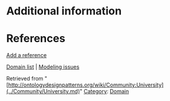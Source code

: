 #  Additional information


#  References


[Add a reference](index.php@title=Odp%253AAdd_reference&subject=../Community/University.md "http://ontologydesignpatterns.org/wiki/index.php?title=Odp:Add_reference&subject=Community%3AUniversity")


  




[Domain list](../Community/Domain.md "Community:Domain") | [Modeling issues](../Community/Main.md "Community:Main")


Retrieved from "[http://ontologydesignpatterns.org/wiki/Community:University](../Community/University.md)"
 [Category](http://ontologydesignpatterns.org/wiki/Special:Categories "Special:Categories"): [Domain](../Category/Domain.md "Category:Domain")